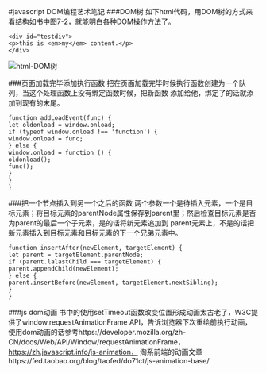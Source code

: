 #javascript DOM编程艺术笔记
###DOM树
如下html代码，用DOM树的方式来看结构如书中图7-2，就能明白各种DOM操作方法了。
```
<div id="testdiv">
<p>this is <em>my</em> content.</p>
</div>
```
![html-DOM树](html-DOM树.jpg)

###页面加载完毕添加执行函数
把在页面加载完毕时候执行函数创建为一个队列，当这个处理函数上没有绑定函数时候，把新函数 
添加给他，绑定了的话就添加到现有的末尾。
```
function addLoadEvent(func) {
let oldonload = window.onload;
if (typeof window.onload !== 'function') {
window.onload = func;
} else {
window.onload = function () {
oldonload();
func();
}
}
}
```
###把一个节点插入到另一个之后的函数
两个参数一个是待插入元素，一个是目标元素；将目标元素的parentNode属性保存到parent里；然后检查目标元素是否为parent的最后一个子元素，是的话将新元素追加到
parent元素上，不是的话把新元素插入到目标元素和目标元素的下一个兄弟元素中。
```
function insertAfter(newElement, targetElement) {
let parent = targetElement.parentNode;
if (parent.lalastChild === targetElement) {
parent.appendChild(newElement);
} else {
parent.insertBefore(newElement, targetElement.nextSibling);
}
}
```
###js dom动画
书中的使用setTimeout函数改变位置形成动画太古老了，W3C提供了window.requestAnimationFrame API，告诉浏览器下次重绘前执行动画，
使用dom动画的话参考https://developer.mozilla.org/zh-CN/docs/Web/API/Window/requestAnimationFrame，
https://zh.javascript.info/js-animation，
淘系前端的动画文章https://fed.taobao.org/blog/taofed/do71ct/js-animation-base/
